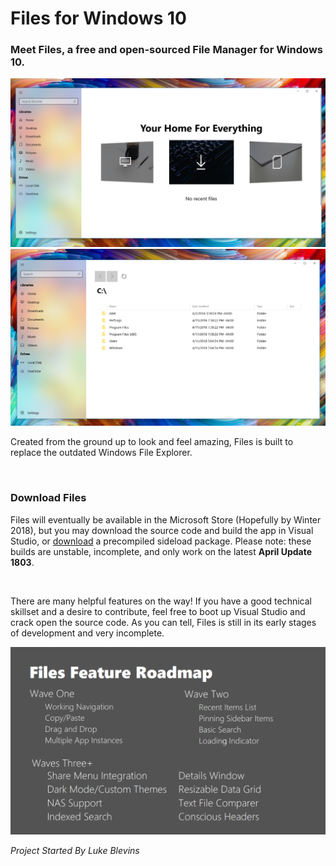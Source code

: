 <h1>Files for Windows 10</h1>
<h3>Meet Files, a free and open-sourced File Manager for Windows 10.</h3>
<img src="Assets/FilesHome.PNG" width="800px">
<img src="Assets/FilesDrive.PNG" width="800px">
<p>Created from the ground up to look and feel amazing, Files is built to replace the outdated Windows File Explorer.</p>
<br>
<h3>Download Files</h3>
<p>Files will eventually be available in the Microsoft Store (Hopefully by Winter 2018), but you may download the source code and build the app in Visual Studio, or <a href="https://drive.google.com/drive/folders/1cXCNPNoJWLj59lBV0SPxb5x3HYjphOFy?usp=sharing">download</a> a precompiled sideload package. Please note: these builds are unstable, incomplete, and only work on the latest <b>April Update 1803</b>.</p> 
<br>
<p>There are many helpful features on the way! If you have a good technical skillset and a desire to contribute, feel free to boot up Visual Studio and crack open the source code. As you can tell, Files is still in its early stages of development and very incomplete.</p>

<img src="Assets/FeatureMap_Files.png" width="800px">

<p><i>Project Started By Luke Blevins</i></p>
